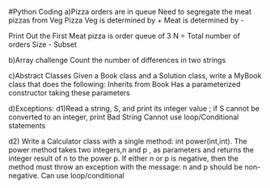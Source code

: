 #Python Coding
a)Pizza orders are in queue
Need to segregate the meat pizzas from Veg Pizza
Veg is determined by +
Meat is determined by -

Print Out the First Meat pizza is order queue of 3
N = Total number of orders
Size - Subset

b)Array challenge
Count the number of differences in two strings

c)Abstract Classes
Given a Book class and a Solution class, write a MyBook class that does the following:
Inherits from Book
Has a parameterized constructor taking these  parameters

d)Exceptions:
d1)Read a string, S, and print its integer value ; if S  cannot be converted to an integer, print Bad String
Cannot use loop/Conditional statements

d2)
Write a Calculator class with a single method: int power(int,int). The power method takes two integers,n  and p , as parameters and returns the integer result of n to the power p. If either n or p is negative, then the method must throw an exception with the message: n and p should be non-negative.
Can use loop/conditional
